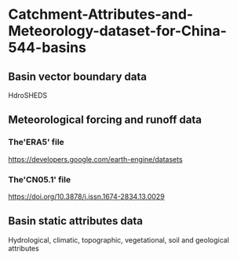 # Catchment-Attributes-and-Meteorology-dataset-for-China-544-basins
## Basin vector boundary data
HdroSHEDS

## Meteorological forcing and runoff data

### The'ERA5' file
https://developers.google.com/earth-engine/datasets

### The'CN05.1' file
https://doi.org/10.3878/j.issn.1674-2834.13.0029

## Basin static attributes data
Hydrological, climatic, topographic, vegetational, soil and geological attributes
